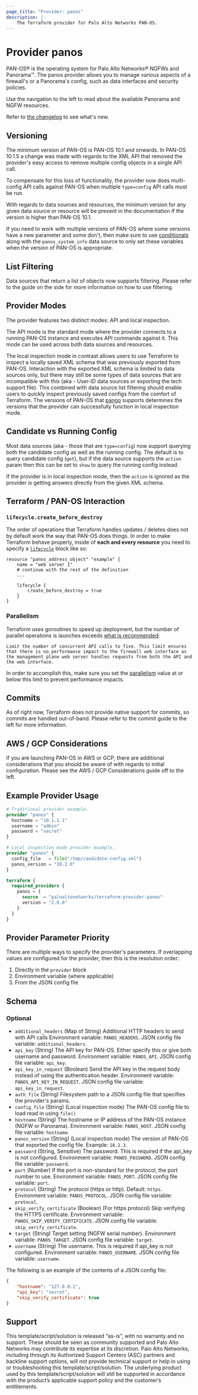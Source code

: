 ```yaml
---
page_title: "Provider: panos"
description: |-
    The Terraform provider for Palo Alto Networks PAN-OS.
---
```


# Provider panos

PAN-OS&reg; is the operating system for Palo Alto Networks&reg; NGFWs and Panorama&trade;. The panos provider allows you to manage various aspects of a firewall's or a Panorama's config, such as data interfaces and security policies.

Use the navigation to the left to read about the available Panorama and NGFW resources.

Refer to [the changelog](https://github.com/PaloAltoNetworks/terraform-provider-panos/blob/master/CHANGELOG.md) to see what's new.


## Versioning

The minimum version of PAN-OS is PAN-OS 10.1 and onwards.  In PAN-OS 10.1.5 a change was made with regards to the XML API that removed the provider's easy access to remove multiple config objects in a single API call.

To compensate for this loss of functionality, the provider now does multi-config API calls against PAN-OS when multiple `type=config` API calls must be run.

With regards to data sources and resources, the minimum version for any given data source or resource will be present in the documentation if the version is higher than PAN-OS 10.1.

If you need to work with multiple versions of PAN-OS where some versions have a new parameter and some don't, then make sure to use [conditionals](https://www.terraform.io/docs/configuration/expressions/conditionals.html) along with the `panos_system_info` data source to only set these variables when the version of PAN-OS is appropriate.


## List Filtering

Data sources that return a list of objects now supports filtering.  Please refer to the guide on the side for more information on how to use filtering.


## Provider Modes

The provider features two distinct modes:  API and local inspection.

The API mode is the standard mode where the provider connects to a running PAN-OS instance and executes API commands against it.  This mode can be used across both data sources and resources.

The local inspection mode in contrast allows users to use Terraform to inspect a locally saved XML schema that was previously exported from PAN-OS. Interaction with the exported XML schema is limited to data sources only, but there may still be some types of data sources that are incompatible with this (aka - User-ID data sources or exporting the tech support file). This combined with data source list filtering should enable users to quickly inspect previously saved configs from the comfort of Terraform. The versions of PAN-OS that [pango](https://github.com/PaloAltoNetworks/pango) supports determines the versions that the provider can successfully function in local inspection mode.


## Candidate vs Running Config

Most data sources (aka - those that are `type=config`) now support querying both the candidate config as well as the running config.  The default is to query candidate config (`get`), but if the data source supports the `action` param then this can be set to `show` to query the running config instead.

If the provider is in local inspection mode, then the `action` is ignored as the provider is getting answers directly from the given XML schema.


## Terraform / PAN-OS Interaction

### `lifecycle.create_before_destroy`

The order of operations that Terraform handles updates / deletes does not by default work the way that PAN-OS does things.  In order to make Terraform behave properly, inside of **each and every resource** you need to specify a [`lifecycle`](https://www.terraform.io/language/meta-arguments/lifecycle) block like so:

```hcl
resource "panos_address_object" "example" {
    name = "web server 1"
    # continue with the rest of the definition
    ...

    lifecycle {
        create_before_destroy = true
    }
}
```


### Parallelism

Terraform uses goroutines to speed up deployment, but the number of parallel operations is launches exceeds [what is recommended](https://docs.paloaltonetworks.com/pan-os/10-0/pan-os-panorama-api/pan-os-xml-api-request-types/apply-user-id-mapping-and-populate-dynamic-address-groups-api.html):

```
Limit the number of concurrent API calls to five. This limit ensures that there is no performance impact to the firewall web interface as the management plane web server handles requests from both the API and the web interface.
```

In order to accomplish this, make sure you set the [parallelism](https://www.terraform.io/cli/commands/apply#parallelism-n) value at or below this limit to prevent performance impacts.


## Commits

As of right now, Terraform does not provide native support for commits, so commits are handled out-of-band.  Please refer to the commit guide to the left for more information.


## AWS / GCP Considerations

If you are launching PAN-OS in AWS or GCP, there are additional considerations that you should be aware of with regards to initial configuration.  Please see the AWS / GCP Considerations guide off to the left.


## Example Provider Usage

```terraform
# Traditional provider example.
provider "panos" {
  hostname = "10.1.1.1"
  username = "admin"
  password = "secret"
}

# Local inspection mode provider example.
provider "panos" {
  config_file   = file("/tmp/candidate-config.xml")
  panos_version = "10.2.0"
}

terraform {
  required_providers {
    panos = {
      source  = "paloaltonetworks/terraform-provider-panos"
      version = "2.0.0"
    }
  }
}
```


## Provider Parameter Priority

There are multiple ways to specify the provider's parameters.  If overlapping values are configured for the provider, then this is the resolution order:

1. Directly in the `provider` block
2. Environment variable (where applicable)
3. From the JSON config file


<!-- schema generated by tfplugindocs -->
## Schema

### Optional

- `additional_headers` (Map of String) Additional HTTP headers to send with API calls Environment variable: `PANOS_HEADERS`. JSON config file variable: `additional_headers`.
- `api_key` (String) The API key for PAN-OS. Either specify this or give both username and password. Environment variable: `PANOS_API`. JSON config file variable: `api_key`.
- `api_key_in_request` (Boolean) Send the API key in the request body instead of using the authentication header. Environment variable: `PANOS_API_KEY_IN_REQUEST`. JSON config file variable: `api_key_in_request`.
- `auth_file` (String) Filesystem path to a JSON config file that specifies the provider's params.
- `config_file` (String) (Local inspection mode) The PAN-OS config file to load read in using `file()`
- `hostname` (String) The hostname or IP address of the PAN-OS instance (NGFW or Panorama). Environment variable: `PANOS_HOST`. JSON config file variable: `hostname`.
- `panos_version` (String) (Local inspection mode) The version of PAN-OS that exported the config file. Example: `10.2.3`.
- `password` (String, Sensitive) The password.  This is required if the api_key is not configured. Environment variable: `PANOS_PASSWORD`. JSON config file variable: `password`.
- `port` (Number) If the port is non-standard for the protocol, the port number to use. Environment variable: `PANOS_PORT`. JSON config file variable: `port`.
- `protocol` (String) The protocol (https or http). Default: `https`. Environment variable: `PANOS_PROTOCOL`. JSON config file variable: `protocol`.
- `skip_verify_certificate` (Boolean) (For https protocol) Skip verifying the HTTPS certificate. Environment variable: `PANOS_SKIP_VERIFY_CERTIFICATE`. JSON config file variable: `skip_verify_certificate`.
- `target` (String) Target setting (NGFW serial number). Environment variable: `PANOS_TARGET`. JSON config file variable: `target`.
- `username` (String) The username.  This is required if api_key is not configured. Environment variable: `PANOS_USERNAME`. JSON config file variable: `username`.

The following is an example of the contents of a JSON config file:

```json
{
    "hostname": "127.0.0.1",
    "api_key": "secret",
    "skip_verify_certificate": true
}
```


## Support

This template/script/solution is released “as-is”, with no warranty and no support. These should be seen as community supported and Palo Alto Networks may contribute its expertise at its discretion. Palo Alto Networks, including through its Authorized Support Centers (ASC) partners and backline support options, will not provide technical support or help in using or troubleshooting this template/script/solution. The underlying product used by this template/script/solution will still be supported in accordance with the product’s applicable support policy and the customer’s entitlements.
